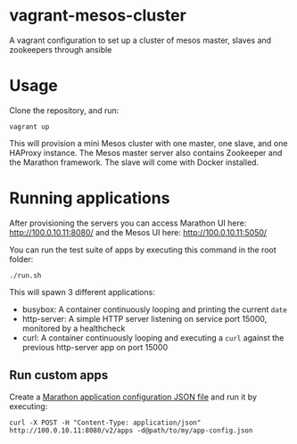 vagrant-mesos-cluster
=====================

A vagrant configuration to set up a cluster of mesos master, slaves and zookeepers through ansible

# Usage

Clone the repository, and run:

```
vagrant up
```

This will provision a mini Mesos cluster with one master, one slave, and one
HAProxy instance.  The Mesos master server also contains Zookeeper and the
Marathon framework. The slave will come with Docker installed.


# Running applications

After provisioning the servers you can access Marathon UI here:
http://100.0.10.11:8080/ and the Mesos UI here: http://100.0.10.11:5050/

You can run the test suite of apps by executing this command in the root folder:

```
./run.sh
```

This will spawn 3 different applications:

- busybox: A container continuously looping and printing the current `date`
- http-server: A simple HTTP server listening on service port 15000, monitored by a healthcheck
- curl: A container continuously looping and executing a `curl` against the previous http-server app on port 15000

## Run custom apps

Create a [Marathon application configuration JSON file](https://mesosphere.github.io/marathon/docs/generated/api.html#v2_apps_post) and run it by executing:

```
curl -X POST -H "Content-Type: application/json" http://100.0.10.11:8080/v2/apps -d@path/to/my/app-config.json
```
